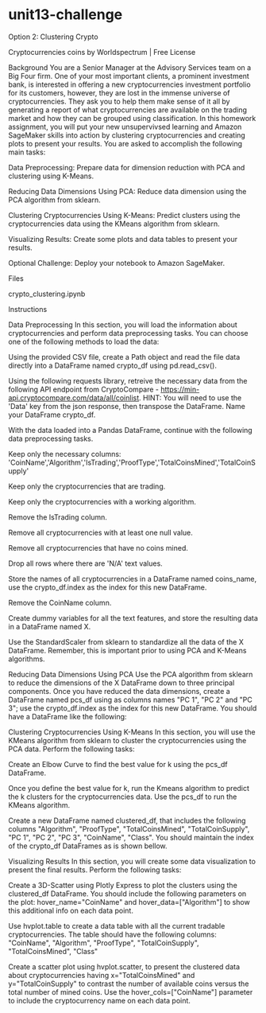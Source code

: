 # unit13-challenge

Option 2: Clustering Crypto

Cryptocurrencies coins by Worldspectrum | Free License

Background
You are a Senior Manager at the Advisory Services team on a Big Four firm. One of your most important clients, a prominent investment bank, is interested in offering a new cryptocurrencies investment portfolio for its customers, however, they are lost in the immense universe of cryptocurrencies. They ask you to help them make sense of it all by generating a report of what cryptocurrencies are available on the trading market and how they can be grouped using classification.
In this homework assignment, you will put your new unsupervivsed learning and Amazon SageMaker skills into action by clustering cryptocurrencies and creating plots to present your results.
You are asked to accomplish the following main tasks:


Data Preprocessing: Prepare data for dimension reduction with PCA and clustering using K-Means.


Reducing Data Dimensions Using PCA: Reduce data dimension using the PCA algorithm from sklearn.


Clustering Cryptocurrencies Using K-Means: Predict clusters using the cryptocurrencies data using the KMeans algorithm from sklearn.


Visualizing Results: Create some plots and data tables to present your results.


Optional Challenge: Deploy your notebook to Amazon SageMaker.




Files

crypto_clustering.ipynb



Instructions

Data Preprocessing
In this section, you will load the information about cryptocurrencies and perform data preprocessing tasks.  You can choose one of the following methods to load the data:


Using the provided CSV file, create a Path object and read the file data directly into a DataFrame named crypto_df using pd.read_csv().


Using the following requests library, retreive the necessary data from the following API endpoint from CryptoCompare - https://min-api.cryptocompare.com/data/all/coinlist.  HINT: You will need to use the 'Data' key from the json response, then transpose the DataFrame. Name your DataFrame crypto_df.


With the data loaded into a Pandas DataFrame, continue with the following data preprocessing tasks.


Keep only the necessary columns: 'CoinName','Algorithm','IsTrading','ProofType','TotalCoinsMined','TotalCoinSupply'


Keep only the cryptocurrencies that are trading.


Keep only the cryptocurrencies with a working algorithm.


Remove the IsTrading column.


Remove all cryptocurrencies with at least one null value.


Remove all cryptocurrencies that have no coins mined.


Drop all rows where there are 'N/A' text values.


Store the names of all cryptocurrencies in a DataFrame named coins_name, use the crypto_df.index as the index for this new DataFrame.


Remove the CoinName column.


Create dummy variables for all the text features, and store the resulting data in a DataFrame named X.


Use the StandardScaler from sklearn to standardize all the data of the X DataFrame. Remember, this is important prior to using PCA and K-Means algorithms.



Reducing Data Dimensions Using PCA
Use the PCA algorithm from sklearn to reduce the dimensions of the X DataFrame down to three principal components.
Once you have reduced the data dimensions, create a DataFrame named pcs_df using as columns names "PC 1", "PC 2" and "PC 3";  use the crypto_df.index as the index for this new DataFrame.
You should have a DataFrame like the following:


Clustering Cryptocurrencies Using K-Means
In this section, you will use the KMeans algorithm from sklearn to cluster the cryptocurrencies using the PCA data.
Perform the following tasks:


Create an Elbow Curve to find the best value for k using the pcs_df DataFrame.


Once you define the best value for k, run the Kmeans algorithm to predict the k clusters for the cryptocurrencies data. Use the pcs_df to run the KMeans algorithm.


Create a new DataFrame named clustered_df, that includes the following columns "Algorithm", "ProofType", "TotalCoinsMined", "TotalCoinSupply", "PC 1", "PC 2", "PC 3", "CoinName", "Class". You should maintain the index of the crypto_df DataFrames as is shown bellow.




Visualizing Results
In this section, you will create some data visualization to present the final results. Perform the following tasks:


Create a 3D-Scatter using Plotly Express to plot the clusters using the clustered_df DataFrame. You should include the following parameters on the plot: hover_name="CoinName" and hover_data=["Algorithm"] to show this additional info on each data point.


Use hvplot.table to create a data table with all the current tradable cryptocurrencies. The table should have the following columns: "CoinName", "Algorithm", "ProofType", "TotalCoinSupply", "TotalCoinsMined", "Class"


Create a scatter plot using hvplot.scatter, to present the clustered data about cryptocurrencies having x="TotalCoinsMined" and y="TotalCoinSupply" to contrast the number of available coins versus the total number of mined coins. Use the hover_cols=["CoinName"] parameter to include the cryptocurrency name on each data point.
